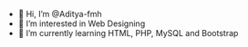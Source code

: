 - 👋 Hi, I’m @Aditya-fmh
- 👀 I’m interested in Web Designing
- 🌱 I’m currently learning HTML, PHP, MySQL and Bootstrap

<!---
Aditya-fmh/Aditya-fmh is a ✨ special ✨ repository because its `README.md` (this file) appears on your GitHub profile.
You can click the Preview link to take a look at your changes.
--->
